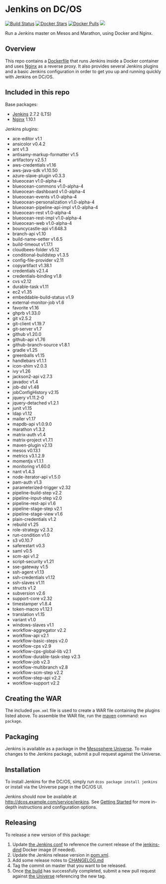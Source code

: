 # Jenkins on DC/OS
[![Build Status](https://jenkins.mesosphere.com/service/jenkins/buildStatus/icon?job=Jenkins/public-jenkins-dcos-master)](https://jenkins.mesosphere.com/service/jenkins/view/Velocity/job/Jenkins/job/public-jenkins-dcos-master/)
[![Docker Stars](https://img.shields.io/docker/stars/mesosphere/jenkins.svg)][docker-hub]
[![Docker Pulls](https://img.shields.io/docker/pulls/mesosphere/jenkins.svg)][docker-hub]
[![](https://images.microbadger.com/badges/image/mesosphere/jenkins.svg)](http://microbadger.com/images/mesosphere/jenkins "Get your own image badge on microbadger.com")

Run a Jenkins master on Mesos and Marathon, using Docker and Nginx.

## Overview
This repo contains a [Dockerfile](Dockerfile) that runs Jenkins inside a Docker
container and uses [Nginx][nginx-home] as a reverse proxy. It also provides
several Jenkins plugins and a basic Jenkins configuration in order to get you
up and running quickly with Jenkins on DC/OS.

## Included in this repo
Base packages:
  * [Jenkins][jenkins-home] 2.7.2 (LTS)
  * [Nginx][nginx-home] 1.10.1

Jenkins plugins:
  * ace-editor v1.1
  * ansicolor v0.4.2
  * ant v1.3
  * antisamy-markup-formatter v1.5
  * artifactory v2.5.1
  * aws-credentials v1.16
  * aws-java-sdk v1.10.50
  * azure-slave-plugin v0.3.3
  * blueocean v1.0-alpha-4
  * blueocean-commons v1.0-alpha-4
  * blueocean-dashboard v1.0-alpha-4
  * blueocean-events v1.0-alpha-4
  * blueocean-personalization v1.0-alpha-4
  * blueocean-pipeline-api-impl v1.0-alpha-4
  * blueocean-rest v1.0-alpha-4
  * blueocean-rest-impl v1.0-alpha-4
  * blueocean-web v1.0-alpha-4
  * bouncycastle-api v1.648.3
  * branch-api v1.10
  * build-name-setter v1.6.5
  * build-timeout v1.17.1
  * cloudbees-folder v5.12
  * conditional-buildstep v1.3.5
  * config-file-provider v2.11
  * copyartifact v1.38.1
  * credentials v2.1.4
  * credentials-binding v1.8
  * cvs v2.12
  * durable-task v1.11
  * ec2 v1.35
  * embeddable-build-status v1.9
  * external-monitor-job v1.6
  * favorite v1.16
  * ghprb v1.33.0
  * git v2.5.2
  * git-client v1.19.7
  * git-server v1.7
  * github v1.20.0
  * github-api v1.76
  * github-branch-source v1.8.1
  * gradle v1.25
  * greenballs v1.15
  * handlebars v1.1.1
  * icon-shim v2.0.3
  * ivy v1.26
  * jackson2-api v2.7.3
  * javadoc v1.4
  * job-dsl v1.48
  * jobConfigHistory v2.15
  * jquery v1.11.2-0
  * jquery-detached v1.2.1
  * junit v1.15
  * ldap v1.12
  * mailer v1.17
  * mapdb-api v1.0.9.0
  * marathon v1.3.2
  * matrix-auth v1.4
  * matrix-project v1.7.1
  * maven-plugin v2.13
  * mesos v0.13.1
  * metrics v3.1.2.9
  * momentjs v1.1.1
  * monitoring v1.60.0
  * nant v1.4.3
  * node-iterator-api v1.5.0
  * pam-auth v1.3
  * parameterized-trigger v2.32
  * pipeline-build-step v2.2
  * pipeline-input-step v2.0
  * pipeline-rest-api v1.6
  * pipeline-stage-step v2.1
  * pipeline-stage-view v1.6
  * plain-credentials v1.2
  * rebuild v1.25
  * role-strategy v2.3.2
  * run-condition v1.0
  * s3 v0.10.7
  * saferestart v0.3
  * saml v0.5
  * scm-api v1.2
  * script-security v1.21
  * sse-gateway v1.5
  * ssh-agent v1.13
  * ssh-credentials v1.12
  * ssh-slaves v1.11
  * structs v1.2
  * subversion v2.6
  * support-core v2.32
  * timestamper v1.8.4
  * token-macro v1.12.1
  * translation v1.15
  * variant v1.0
  * windows-slaves v1.1
  * workflow-aggregator v2.2
  * workflow-api v2.1
  * workflow-basic-steps v2.0
  * workflow-cps v2.9
  * workflow-cps-global-lib v2.1
  * workflow-durable-task-step v2.3
  * workflow-job v2.3
  * workflow-multibranch v2.8
  * workflow-scm-step v2.2
  * workflow-step-api v2.2
  * workflow-support v2.2


## Creating the WAR
The included `pom.xml` file is used to create a WAR file containing the plugins
listed above. To assemble the WAR file, run the [maven][apache-maven] command:
`mvn package`.

## Packaging
Jenkins is available as a package in the [Mesosphere Universe][universe].
To make changes to the Jenkins package, submit a pull request against the
Universe.

## Installation

To install Jenkins for the DC/OS, simply run `dcos package install jenkins` or install via the Universe page in the DC/OS UI.

Jenkins should now be available at <http://dcos.example.com/service/jenkins>.
See [Getting Started][getting-started] for more in-depth instructions and
configuration options.

## Releasing
To release a new version of this package:

  1. Update [the Jenkins conf][jenkins-conf] to reference the current release of
  the [jenkins-dind][jenkins-dind] Docker image (if needed).
  2. Update the Jenkins release version in [pom.xml](pom.xml).
  3. Add some release notes to [CHANGELOG.md](CHANGELOG.md)
  4. Tag the commit on master that you want to be released.
  5. Once [the build][jenkins-build] has successfully completed, submit a new
  pull request against [the Universe][universe] referencing the new tag.

[apache-maven]: https://maven.apache.org
[docker-hub]: https://hub.docker.com/r/mesosphere/jenkins
[getting-started]: http://mesosphere.github.io/jenkins-dcos/docs/
[jenkins-conf]: /conf/jenkins/config.xml
[jenkins-dind]: https://github.com/mesosphere/jenkins-dind-agent
[jenkins-home]: https://jenkins-ci.org/
[nginx-home]: http://nginx.org/en/
[jenkins-build]: https://jenkins.mesosphere.com/service/jenkins/job/public-jenkins-dcos-master/
[universe]: https://github.com/mesosphere/universe
